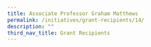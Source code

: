 ```yaml
---
title: Associate Professor Graham Matthews
permalink: /initiatives/grant-recipients/14/
description: ""
third_nav_title: Grant Recipients
---
```

